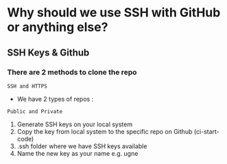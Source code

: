 # Why should we use SSH with GitHub or anything else?


## SSH Keys & Github

### There are 2 methods to clone the repo
``` 
SSH and HTTPS
```
- We have 2 types of repos :
```
Public and Private
```

1. Generate SSH keys on your local system
2. Copy the key from local system to the specific repo on Github (ci-start-code)
3. .ssh folder where we have SSH keys available
4. Name the new key as your name e.g. ugne

